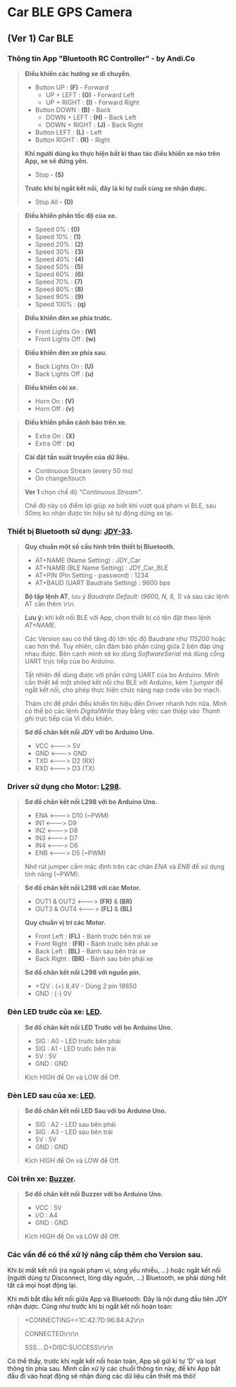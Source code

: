 # Car BLE GPS Camera

## (Ver 1) Car BLE

### Thông tin App "Bluetooth RC Controller" - by Andi.Co

> **Điều khiển các hướng xe di chuyển.**
> - Button UP : **(F)** - Forward
>   - UP + LEFT : **(G)** - Forward Left
>   - UP + RIGHT : **(I)** - Forward Right
> - Button DOWN : **(B)** - Back
>   - DOWN + LEFT : **(H)** - Back Left
>   - DOWN + RIGHT : **(J)** - Back Right
> - Button LEFT : **(L)** - Left
> - Button RIGHT : **(R)** - Right
>
> **Khi người dùng ko thực hiện bất kì thao tác điều khiển xe nào trên App, xe sẽ đứng yên.**
> - Stop - **(S)**
>
> **Trước khi bị ngắt kết nối, đây là kí tự cuối cùng xe nhận được.**
> - Stop All - **(D)**

> **Điều khiển phần tốc độ của xe.**
> - Speed 0% : **(0)**
> - Speed 10% : **(1)**
> - Speed 20% : **(2)**
> - Speed 30% : **(3)**
> - Speed 40% : **(4)**
> - Speed 50% : **(5)**
> - Speed 60% : **(6)**
> - Speed 70% : **(7)**
> - Speed 80% : **(8)**
> - Speed 90% : **(9)**
> - Speed 100% : **(q)**

> **Điều khiển đèn xe phía trước.**
> - Front Lights On : **(W)**
> - Front Lights Off : **(w)**

> **Điều khiển đèn xe phía sau.**
> - Back Lights On : **(U)**
> - Back Lights Off : **(u)**

> **Điều khiển còi xe.**
> - Horn On : **(V)**
> - Horn Off : **(v)**

> **Điều khiển phần cảnh báo trên xe.**
> - Extra On : **(X)**
> - Extra Off : **(x)**

> **Cài đặt tần suất truyền của dữ liệu.**
> - Continuous Stream (every 50 ms)
> - On change/touch
>
> **Ver 1** chọn chế độ *"Continuous Stream"*.
>
> Chế độ này có điểm lợi giúp xe biết khi vượt quá phạm vi BLE, sau *50ms* ko nhận được tín hiệu sẽ tự động dừng xe lại.

### Thiết bị Bluetooth sử dụng: [JDY-33](https://hshop.vn/products/mach-thu-phat-bluetooth-dual-mode-3-0-spp-ble-4-2-jdy-33-hc-05-hc-06-compatible).

> **Quy chuẩn một số cấu hình trên thiết bị Bluetooth.**
> - AT+NAME (Name Setting) : JDY_Car
> - AT+NAMB (BLE Name Setting) : JDY_Car_BLE
> - AT+PIN (Pin Setting - password) : 1234
> - AT+BAUD (UART Baudrate Setting) : 9600 bps
>
> **Bộ tập lệnh AT**, lưu ý *Baudrate Default: (9600, N, 8, 1)* và sau các lệnh AT cần thêm *\r\n*.

> **Lưu ý:** khi kết nối BLE với App, chọn thiết bị có tên đặt theo lệnh *AT+NAME*.
>
> Các Version sau có thể tăng độ lớn tốc độ Baudrate như *115200* hoặc cao hơn thế. Tuy nhiên, cần đảm bảo phần cứng giữa 2 bên đáp ứng nhau được. Bên cạnh mình sẽ ko dùng *SoftwareSerial* mà dùng cổng UART trực tiếp của bo Arduino.
>
> Tất nhiên để dùng được với phần cứng UART của bo Arduino. Mình cần thiết kế một shiled kết nối cho BLE với Arduino, kèm *1 jumper* để ngắt kết nối, cho phép thực hiện chức năng nạp code vào bo mạch.
>
> Thậm chí để phần điều khiển tín hiệu đến Driver nhanh hơn nữa. Mình có thể bỏ các lệnh *DigitalWrite* thay bằng việc can thiệp vào *Thanh ghi* trực tiếp của Vi điều khiển.

> **Sơ đồ chân kết nối JDY với bo Arduino Uno.**
> - VCC <---> 5V
> - GND <---> GND
> - TXD <---> D2 (RX)
> - RXD <---> D3 (TX)

### Driver sử dụng cho Motor: [L298](https://hshop.vn/products/mach-dieu-khien-dong-co-dc-l298).

> **Sơ đồ chân kết nối L298 với bo Arduino Uno.**
> - ENA <---> D10 (~PWM)
> - IN1 <---> D9
> - IN2 <---> D8
> - IN3 <---> D7
> - IN4 <---> D6
> - ENB <---> D5 (~PWM)
>
> Nhớ rút jumper cắm mặc định trên các chân *ENA* và *ENB* để sử dụng tính năng (~PWM).

> **Sơ đồ chân kết nối L298 với các Motor.**
> - OUT1 & OUT2 <---> **(FR)** & **(BR)**
> - OUT3 & OUT4 <---> **(FL)** & **(BL)**
>
> **Quy chuẩn vị trí các Motor.**
> - Front Left : **(FL)** - Bánh trước bên trái xe
> - Front Right : **(FR)** - Bánh trước bên phải xe
> - Back Left : **(BL)** - Bánh sau bên trái xe
> - Back Right : **(BR)** - Bánh sau bên phải xe
>
> **Sơ đồ chân kết nối L298 với nguồn pin.**
> - +12V : (+) 8,4V - Dùng 2 pin 18650
> - GND  : (-) 0V

### Đèn LED trước của xe: [LED](https://hshop.vn/products/mach-led-don-mkl-m01-10mm-single-led-module).

> **Sơ đồ chân kết nối LED Trước với bo Arduino Uno.**
> - SIG : A0 - LED trước bên phải
> - SIG : A1 - LED trước bên trái
> - 5V : 5V
> - GND : GND
>
> Kích HIGH để On và LOW để Off.

### Đèn LED sau của xe: [LED](https://hshop.vn/products/mach-led-don-mkl-m01-10mm-single-led-module).

> **Sơ đồ chân kết nối LED Sau với bo Arduino Uno.**
> - SIG : A2 - LED sau bên phải
> - SIG : A3 - LED sau bên trái
> - 5V : 5V
> - GND : GND
>
> Kích HIGH để On và LOW để Off.

### Còi trên xe: [Buzzer](https://hshop.vn/products/mach-buzzer-5v).

> **Sơ đồ chân kết nối Buzzer với bo Arduino Uno.**
> - VCC : 5V
> - I/O : A4
> - GND : GND
>
> Kích HIGH để On và LOW để Off.

### Các vấn đề có thể xử lý nâng cấp thêm cho Version sau.

Khi bị mất kết nối (ra ngoài phạm vi, sóng yếu nhiễu, ...) hoặc ngắt kết nối (người dùng tự Disconnect, lỏng dây nguồn, ...) Bluetooth, xe phải dừng hết tất cả mọi hoạt động lại.

Khi mới bắt đầu kết nối giữa App và Bluetooth. Đây là nội dung đầu tiên JDY nhận được. Cũng như trước khi bị ngắt kết nối hoàn toàn:
>+CONNECTING<<1C:42:7D:96:84:A2\r\n
>
>CONNECTED\r\r\n
>
>SSS....D+DISC:SUCCESS\r\r\n

Có thể thấy, trước khi ngắt kết nối hoàn toàn, App sẽ gửi kí tự 'D' và loạt thông tin phía sau. Mình cần xử lý các chuỗi thông tin này, để khi App bắt đầu đi vào hoạt động sẽ nhận đúng các dữ liệu cần thiết mà thôi!
